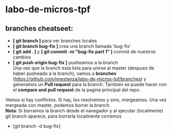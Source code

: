 # labo-de-micros-tpf


## branches cheatseet:
- **[ git branch ]** para ver branches locales 
- **[ git branch bug-fix ]** crea una branch llamada 'bug-fix'  
- **[ git add . ]** y **[ git commit -m "bug-fix part 1" ]** commit de nuestros cambios
- **[ git push origin bug-fix ]** pusheamos a la branch  
Una vez que la branch esta lista para unirse al master (despues de haber pusheado a la branch), vamos a **branches** 
(https://github.com/jmestanza/labo-de-micros-tpf/branches) y generamos un **Pull request** para la branch. Tambien se puede hacer con el **compare and pull request** de la pagina principal del repo.

Vemos si hay conflictos. Si hay, los resolvemos y sino,
mergeamos. Una vez mergeada con master, podemos borrar la branch.  
**Nota**: Si borramos la branch desde el navegador y al ejecutar (localmente) git branch aparece, para borrarla localmente
corremos 
- [git branch -d bug-fix]
